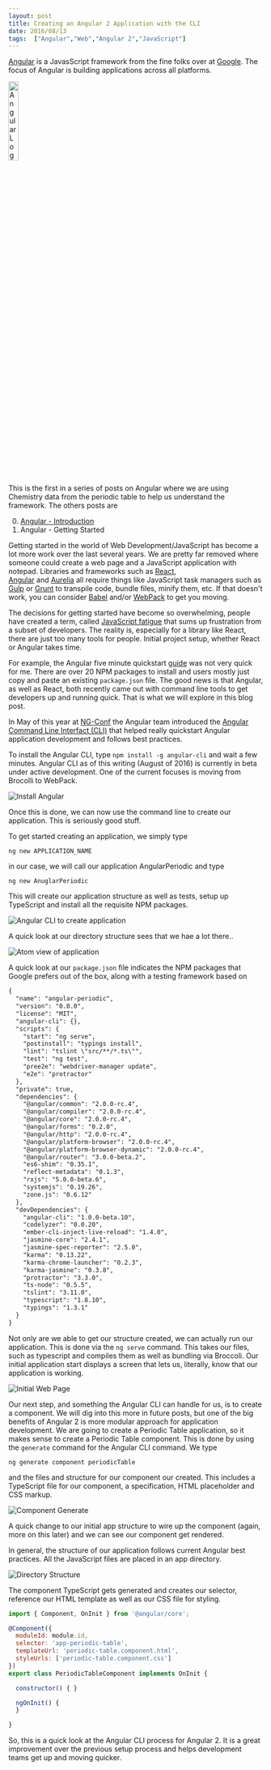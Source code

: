 ```yaml
---
layout: post
title: Creating an Angular 2 Application with the CLI
date: 2016/08/13
tags:  ["Angular","Web","Angular 2","JavaScript"]
---
```


[Angular](https://www.angular.io) is a JavasScript framework from the fine folks over at
[Google](http://www.google.com). The focus of Angular is building applications across all platforms.

<img src="angularLogo.svg?raw=true" width="20%" alt="Angular Logo"></img>

This is the first in a series of posts on Angular where we are using Chemistry data from the periodic table
to help us understand the framework. The others posts are

0. [Angular - Introduction](http://www.jptacek.com/2013/10/angularjs-introduction/)
1. Angular - Getting Started

Getting started in the world of Web Development/JavaScript has become a lot more work over the last several years. We are pretty far
removed where someone could create a web page and a JavaScript application with notepad. Libraries and frameworks such as [React](https://facebook.github.io/react/),  
[Angular](https://angular.io) and [Aurelia](https://aurelia.io) all require things like JavaScript task managers such as [Gulp](http://gulpjs.com) or
[Grunt](http://gruntjs.com) to transpile code, bundle files, minify them, etc.
If that doesn't work, you can consider [Babel](https://babeljs.io) and/or [WebPack](https://webpack.github.io) to get you moving.

The decisions for getting started have become so overwhelming, people have created a term, called [JavaScript fatigue](https://webpack.github.io)
that sums up frustration from a subset of developers. The reality is, especially for a library like React, there are just too many tools
for people. Initial project setup, whether React or Angular takes time.

For example, the Angular five minute quickstart [guide](https://angular.io/docs/ts/latest/quickstart.html) was not very quick for me.
There are over 20 NPM packages to install and users mostly just copy and paste an existing `package.json` file. The good news is that
Angular, as well as React, both recently came out with command line tools to get developers up and running quick. That is
what we will explore in this blog post.

In May of this year at [NG-Conf](https://www.ng-conf.org/) the Angular team introduced the
[Angular Command Line Interfact (CLI)](https://cli.angular.io) that helped really quickstart Angular application development and
follows best practices.

To install the Angular CLI, type
`npm install -g angular-cli`
and wait a few minutes. Angular CLI as of this writing (August of 2016) is currently in beta under active development. One of the
current focuses is moving from Brocolli to WebPack.

![Install Angular](angularCli1.png)

Once this is done, we can now use the command line to create our application. This is seriously good stuff.

To get started creating an application, we simply type

`ng new APPLICATION_NAME`

in our case, we will call our application AngularPeriodic and type

`ng new AnuglarPeriodic`

This will create our application structure as well as tests, setup up TypeScript and install all the requisite NPM packages.

![Angular CLI to create application](angularCli2.png)

A quick look at our directory structure sees that we hae a lot there..

![Atom view of application](angularCli3.png)

A quick look at our `package.json` file indicates the NPM packages that Google prefers out of the box, along with a testing
framework based on

```xml
{
  "name": "angular-periodic",
  "version": "0.0.0",
  "license": "MIT",
  "angular-cli": {},
  "scripts": {
    "start": "ng serve",
    "postinstall": "typings install",
    "lint": "tslint \"src/**/*.ts\"",
    "test": "ng test",
    "pree2e": "webdriver-manager update",
    "e2e": "protractor"
  },
  "private": true,
  "dependencies": {
    "@angular/common": "2.0.0-rc.4",
    "@angular/compiler": "2.0.0-rc.4",
    "@angular/core": "2.0.0-rc.4",
    "@angular/forms": "0.2.0",
    "@angular/http": "2.0.0-rc.4",
    "@angular/platform-browser": "2.0.0-rc.4",
    "@angular/platform-browser-dynamic": "2.0.0-rc.4",
    "@angular/router": "3.0.0-beta.2",
    "es6-shim": "0.35.1",
    "reflect-metadata": "0.1.3",
    "rxjs": "5.0.0-beta.6",
    "systemjs": "0.19.26",
    "zone.js": "0.6.12"
  },
  "devDependencies": {
    "angular-cli": "1.0.0-beta.10",
    "codelyzer": "0.0.20",
    "ember-cli-inject-live-reload": "1.4.0",
    "jasmine-core": "2.4.1",
    "jasmine-spec-reporter": "2.5.0",
    "karma": "0.13.22",
    "karma-chrome-launcher": "0.2.3",
    "karma-jasmine": "0.3.8",
    "protractor": "3.3.0",
    "ts-node": "0.5.5",
    "tslint": "3.11.0",
    "typescript": "1.8.10",
    "typings": "1.3.1"
  }
}

```

Not only are we able to get our structure created, we can actually run our application. This is done via the
`ng serve`
command. This takes our files, such as typescript and compiles them as well as bundling via Broccoli. Our initial application start displays
a screen that lets us, literally, know that our application is working.

![Initial Web Page](angularCli4.png)

Our next step, and something the Angular CLI can handle for us, is to create a component. We will dig into this more in future posts,
but one of the big benefits of Angular 2 is more modular approach for application development. We are going to create a Periodic
Table application, so it makes sense to create a Periodic Table component. This is done by using the `generate` command for
the Angular CLI command. We type

`ng generate component periodicTable`

and the files and structure for our component our created. This includes a TypeScript file for our component, a specification,
HTML placeholder and CSS markup.

![Component Generate](angularCli5.png)

A quick change to our initial app structure to wire up the component (again, more on this later) and we can see our component get rendered.

In general, the structure of our application follows current Angular best practices. All the JavaScript files are placed in
an app directory.

![Directory Structure](angularCli6.png)


The component TypeScript gets generated and creates our selector, reference our HTML template as well as our
CSS file for styling.

```JavaScript
import { Component, OnInit } from '@angular/core';

@Component({
  moduleId: module.id,
  selector: 'app-periodic-table',
  templateUrl: 'periodic-table.component.html',
  styleUrls: ['periodic-table.component.css']
})
export class PeriodicTableComponent implements OnInit {

  constructor() { }

  ngOnInit() {
  }

}
```

So, this is a quick look at the Angular CLI process for Angular 2. It is a great improvement over the previous setup process and helps
development teams get up and moving quicker.
